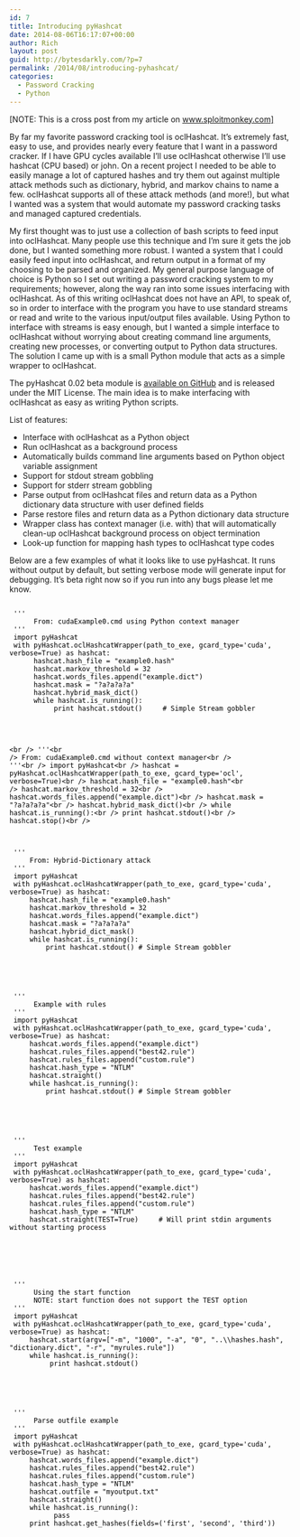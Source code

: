 ```yaml
---
id: 7
title: Introducing pyHashcat
date: 2014-08-06T16:17:07+00:00
author: Rich
layout: post
guid: http://bytesdarkly.com/?p=7
permalink: /2014/08/introducing-pyhashcat/
categories:
  - Password Cracking
  - Python
---
```

[NOTE: This is a cross post from my article on www.sploitmonkey.com]

By far my favorite password cracking tool is oclHashcat. It’s extremely fast, easy to use, and provides nearly every feature that I want in a password cracker. If I have GPU cycles available I’ll use oclHashcat otherwise I’ll use hashcat (CPU based) or john. On a recent project I needed to be able to easily manage a lot of captured hashes and try them out against multiple attack methods such as dictionary, hybrid, and markov chains to name a few. oclHashcat supports all of these attack methods (and more!), but what I wanted was a system that would automate my password cracking tasks and managed captured credentials.

My first thought was to just use a collection of bash scripts to feed input into oclHashcat. Many people use this technique and I’m sure it gets the job done, but I wanted something more robust. I wanted a system that I could easily feed input into oclHashcat, and return output in a format of my choosing to be parsed and organized. My general purpose language of choice is Python so I set out writing a password cracking system to my requirements; however, along the way ran into some issues interfacing with oclHashcat. As of this writing oclHashcat does not have an API, to speak of, so in order to interface with the program you have to use standard streams or read and write to the various input/output files available. Using Python to interface with streams is easy enough, but I wanted a simple interface to oclHashcat without worrying about creating command line arguments, creating new processes, or converting output to Python data structures. The solution I came up with is a small Python module that acts as a simple wrapper to oclHashcat.

The pyHashcat 0.02 beta module is [available on GitHub](https://github.com/Rich5/pyHashcat) and is released under the MIT License. The main idea is to make interfacing with oclHashcat as easy as writing Python scripts.

List of features:

  * Interface with oclHashcat as a Python object
  * Run oclHashcat as a background process
  * Automatically builds command line arguments based on Python object variable assignment
  * Support for stdout stream gobbling
  * Support for stderr stream gobbling
  * Parse output from oclHashcat files and return data as a Python dictionary data structure with user defined fields
  * Parse restore files and return data as a Python dictionary data structure
  * Wrapper class has context manager (i.e. with) that will automatically clean-up oclHashcat background process on object termination
  * Look-up function for mapping hash types to oclHashcat type codes

Below are a few examples of what it looks like to use pyHashcat. It runs without output by default, but setting verbose mode will generate input for debugging. It&#8217;s beta right now so if you run into any bugs please let me know.

<pre><code style="color: black; word-wrap: normal;"> 
 '''  
      From: cudaExample0.cmd using Python context manager  
 '''  
 import pyHashcat  
 with pyHashcat.oclHashcatWrapper(path_to_exe, gcard_type='cuda', verbose=True) as hashcat:  
      hashcat.hash_file = "example0.hash"  
      hashcat.markov_threshold = 32  
      hashcat.words_files.append("example.dict")  
      hashcat.mask = "?a?a?a?a"  
      hashcat.hybrid_mask_dict()  
      while hashcat.is_running():  
           print hashcat.stdout()     # Simple Stream gobbler
  
</code></pre>

&nbsp;

<code style="color: black; word-wrap: normal;">&lt;br />
'''&lt;br />
From: cudaExample0.cmd without context manager&lt;br />
'''&lt;br />
import pyHashcat&lt;br />
hashcat = pyHashcat.oclHashcatWrapper(path_to_exe, gcard_type='ocl', verbose=True)&lt;br />
hashcat.hash_file = "example0.hash"&lt;br />
hashcat.markov_threshold = 32&lt;br />
hashcat.words_files.append("example.dict")&lt;br />
hashcat.mask = "?a?a?a?a"&lt;br />
hashcat.hybrid_mask_dict()&lt;br />
while hashcat.is_running():&lt;br />
print hashcat.stdout()&lt;br />
hashcat.stop()&lt;br />
</code>

<pre><code style="color: black; word-wrap: normal;"> 

 '''  
     From: Hybrid-Dictionary attack  
 '''  
 import pyHashcat  
 with pyHashcat.oclHashcatWrapper(path_to_exe, gcard_type='cuda', verbose=True) as hashcat:  
     hashcat.hash_file = "example0.hash"  
     hashcat.markov_threshold = 32  
     hashcat.words_files.append("example.dict")  
     hashcat.mask = "?a?a?a?a"  
     hashcat.hybrid_dict_mask()  
     while hashcat.is_running():  
         print hashcat.stdout() # Simple Stream gobbler  

</code></pre>

&nbsp;

<pre><code style="color: black; word-wrap: normal;"> 
 '''  
      Example with rules  
 '''  
 import pyHashcat  
 with pyHashcat.oclHashcatWrapper(path_to_exe, gcard_type='cuda', verbose=True) as hashcat:  
     hashcat.words_files.append("example.dict")  
     hashcat.rules_files.append("best42.rule")  
     hashcat.rules_files.append("custom.rule")  
     hashcat.hash_type = "NTLM"  
     hashcat.straight()  
     while hashcat.is_running():  
         print hashcat.stdout() # Simple Stream gobbler  

</code></pre>

&nbsp;

<pre><code style="color: black; word-wrap: normal;"> 
 '''  
      Test example  
 '''  
 import pyHashcat  
 with pyHashcat.oclHashcatWrapper(path_to_exe, gcard_type='cuda', verbose=True) as hashcat:  
     hashcat.words_files.append("example.dict")  
     hashcat.rules_files.append("best42.rule")  
     hashcat.rules_files.append("custom.rule")  
     hashcat.hash_type = "NTLM"  
     hashcat.straight(TEST=True)     # Will print stdin arguments without starting process  

</code></pre>

&nbsp;

<pre><code style="color: black; word-wrap: normal;"> 

 '''  
      Using the start function       
      NOTE: start function does not support the TEST option  
 '''  
 import pyHashcat  
 with pyHashcat.oclHashcatWrapper(path_to_exe, gcard_type='cuda', verbose=True) as hashcat:  
     hashcat.start(argv=["-m", "1000", "-a", "0", "..\\hashes.hash", "dictionary.dict", "-r", "myrules.rule"])  
     while hashcat.is_running():  
          print hashcat.stdout()  
</code></pre>

&nbsp;

<pre><code style="color: black; word-wrap: normal;"> 

 '''  
      Parse outfile example  
 '''  
 import pyHashcat  
 with pyHashcat.oclHashcatWrapper(path_to_exe, gcard_type='cuda', verbose=True) as hashcat:  
     hashcat.words_files.append("example.dict")  
     hashcat.rules_files.append("best42.rule")  
     hashcat.rules_files.append("custom.rule")  
     hashcat.hash_type = "NTLM"  
     hashcat.outfile = "myoutput.txt"  
     hashcat.straight()  
     while hashcat.is_running():  
           pass  
     print hashcat.get_hashes(fields=('first', 'second', 'third'))  

</code></pre>